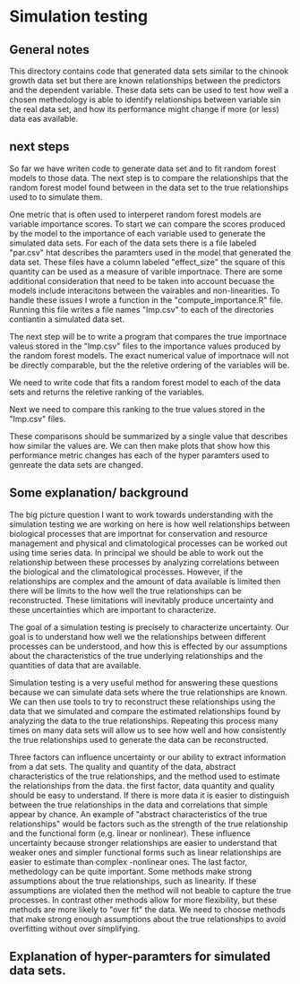 # Simulation testing

## General notes
This directory contains code that generated data sets similar to the chinook growth data set but there are known
relationships between the predictors and the dependent variable. These data sets can be used to test how well a chosen
methedology is able to identify relationships between variable sin the real data set, and how its performance might change
if more (or less) data eas available. 

## next steps
So far we have writen code to generate data set and to fit random forest models to those data. The next step is to 
compare the relationships that the random forest model found between in the data set to the true relationships used to 
to simulate them. 

One metric that is often used to interperet random forest models are variable importance scores. To start we can compare 
the scores produced by the model to the importance of each variable used to generate the simulated data sets. For each of the
data sets there is a file labeled "par.csv" htat describes the paramters used in the model that generated the data set. These
files have a column labeled "effect_size" the square of this quantity can be used as a measure of varible importnace. There are 
some additional consideration that need to be taken into account becuase the models include interacitons between the vairables
and non-linearities. To handle these issues I wrote a function in the "compute_importance.R" file. Running this file writes a file
names "Imp.csv" to each of the directories contiantin a simulated data set. 

The next step will be to write a program that compares the true importnace valeus stored in the "Imp.csv" files to the importance 
values produced by the random forest models. The exact numerical value of importnace will not be directly comparable, but the 
the reletive ordering of the variables will be. 

We need to write code that fits a random forest model to each of the data sets and returns the reletive ranking of the variables.

Next we need to compare this ranking to the true values stored in the "Imp.csv" files. 

These comparisons should be summarized by a single value that describes how similar the values are. We can then make plots that show 
how this performance metric changes has each of the hyper paramters used to genreate the data sets are changed.


## Some explanation/ background

The big picture question I want to work towards understanding with the simulation testing we are working on here is how well 
relationships  between biological processes that are importnat for conservation and resource management and physical and
climatological processes can be worked out using time series data. In principal we should be able to work out the relationship 
between these processes by analyzing correlations between the biological and the climatological processes. However, if the 
relationships are complex and the amount of data available is limited then there will be limits to the how well the true 
relationships can be reconstructed. These limitations will inevitably produce uncertainty and these uncertainties which are 
important to characterize. 

The goal of a simulation testing is precisely to characterize uncertainty. Our goal is to understand how well we the relationships 
between different processes can be understood, and how this is effected by our assumptions about the characteristics of the true 
underlying relationships and the quantities of data that are available. 

Simulation testing is a very useful method for answering these questions because we can simulate data sets where the true 
relationships are known. We can then use tools to try to reconstruct these relationships using the data that we simulated and 
compare the estimated relationships found by analyzing the data to the true relationships. Repeating this process many times on
many data sets will allow us to see how well and how consistently the true relationships used to generate the data can be 
reconstructed.

Three factors can influence uncertainty or our ability to extract information from a dat sets. The quality and quantity of the 
data, abstract characteristics of the true relationships, and the method used to estimate the relationships from the data. the
first factor, data  quantity and quality should be easy to understand. If there is more data it is easier to distinguish between
the true relationships in the data and correlations that simple appear by chance.  An example of "abstract characteristics of the 
true relationships" would be factors such as the strength of the true relationship and the functional form (e.g. linear or nonlinear).
These influence uncertainty because stronger relationships are easier to understand that weaker ones and simpler functional forms
such as linear relationships are easier to estimate than complex -nonlinear ones. The last factor, methedology can be quite important.
Some methods make strong assumptions about the true relationships, such as linearity. If these assumptions are violated then the method
will not beable to capture the true processes. In contrast other methods allow for more flexibility, but these methods are more likely
to "over fit" the data. We need to choose methods that make strong enough assumptions about the true relationships to avoid overfitting
without over simplifying. 


## Explanation of hyper-paramters for simulated data sets. 


